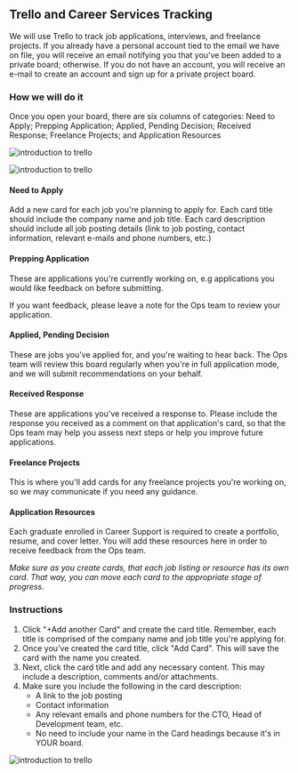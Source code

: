 ## Trello and Career Services Tracking

We will use Trello to track job applications, interviews, and freelance projects. If you already have a personal account tied to the email we have on file, you will receive an email notifying you that you've been added to a private board; otherwise. If you do not have an account, you will receive an e-mail to create an account and sign up for a private project board.

### How we will do it

Once you open your board, there are six columns of categories: Need to Apply; Prepping Application; Applied, Pending Decision; Received Response; Freelance Projects; and Application Resources

![introduction to trello](https://github.com/carolinacodeschool/career-services/blob/master/managing-your-job-search/images/1.0.1-introduction-to-trello.png)

![introduction to trello](https://github.com/carolinacodeschool/career-services/blob/master/managing-your-job-search/images/1.0.2-introduction-to-trello.png)

#### Need to Apply 

Add a new card for each job you're planning to apply for. Each card title should include the company name and job title. Each card description should include all job posting details (link to job posting, contact information, relevant e-mails and phone numbers, etc.)

#### Prepping Application

These are applications you're currently working on, e.g applications you would like feedback on before submitting.

If you want feedback, please leave a note for the Ops team to review your application.

#### Applied, Pending Decision

These are jobs you've applied for, and you're waiting to hear back. The Ops team will review this board regularly when you're in full application mode, and we will submit recommendations on your behalf.

#### Received Response

These are applications you've received a response to. Please include the response you received as a comment on that application's card, so that the Ops team may help you assess next steps or help you improve future applications.

#### Freelance Projects

This is where you'll add cards for any freelance projects you're working on, so we may communicate if you need any guidance.

#### Application Resources

Each graduate enrolled in Career Support is required to create a portfolio, resume, and cover letter. You will add these resources here in order to receive feedback from the Ops team.

*Make sure as you create cards, that each job listing or resource has its own card. That way, you can move each card to the appropriate stage of progress.*

### Instructions

1. Click "+Add another Card" and create the card title. Remember, each title is comprised of the company name and job title you're applying for.
2. Once you've created the card title, click "Add Card". This will save the card with the name you created.
3. Next, click the card title and add any necessary content. This may include a description, comments and/or attachments.
4. Make sure you include the following in the card description:  
    * A link to the job posting
    * Contact information
    * Any relevant emails and phone numbers for the CTO, Head of Development team, etc.
    * No need to include your name in the Card headings because it's in YOUR board.

![introduction to trello](https://github.com/carolinacodeschool/career-services/blob/master/managing-your-job-search/images/1.0.3-introduction-to-trello.gif)
